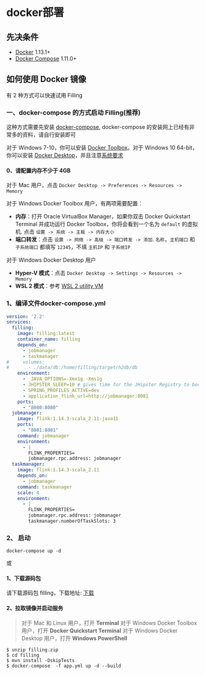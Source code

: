 # docker部署

## 先决条件

- [Docker](https://docs.docker.com/engine/install/) 1.13.1+
- [Docker Compose](https://docs.docker.com/compose/) 1.11.0+

## 如何使用 Docker 镜像

有 2 种方式可以快速试用 Filling

### 一、docker-compose 的方式启动 Filling(推荐)

这种方式需要先安装 [docker-compose](https://docs.docker.com/compose/), docker-compose 的安装网上已经有非常多的资料，请自行安装即可

对于 Windows 7-10，你可以安装 [Docker Toolbox](https://github.com/docker/toolbox/releases)。对于 Windows 10 64-bit，你可以安装 [Docker Desktop](https://docs.docker.com/docker-for-windows/install/)，并且注意[系统要求](https://docs.docker.com/docker-for-windows/install/#system-requirements)

#### 0、请配置内存不少于 4GB

对于 Mac 用户，点击 `Docker Desktop -> Preferences -> Resources -> Memory`

对于 Windows Docker Toolbox 用户，有两项需要配置：

- **内存**：打开 Oracle VirtualBox Manager，如果你双击 Docker Quickstart Terminal 并成功运行 Docker Toolbox，你将会看到一个名为 `default` 的虚拟机. 点击 `设置 -> 系统 -> 主板 -> 内存大小`
- **端口转发**：点击 `设置 -> 网络 -> 高级 -> 端口转发 -> 添加`. `名称`，`主机端口` 和 `子系统端口` 都填写 `12345`，不填 `主机IP` 和 `子系统IP`

对于 Windows Docker Desktop 用户

- **Hyper-V 模式**：点击 `Docker Desktop -> Settings -> Resources -> Memory`
- **WSL 2 模式**：参考 [WSL 2 utility VM](https://docs.microsoft.com/zh-cn/windows/wsl/wsl-config#configure-global-options-with-wslconfig)

### 1、编译文件docker-compose.yml

```yml
version: '2.2'
services:
  filling:
    image: filling:latest
    container_name: filling
    depends_on:
      - jobmanager
      - taskmanager
#     volumes:
#       - ./data/db:/home/filling/target/h2db/db
    environment:
      - _JAVA_OPTIONS=-Xmx1g -Xms1g
      - JHIPSTER_SLEEP=10 # gives time for the JHipster Registry to boot before the application
      - SPRING_PROFILES_ACTIVE=dev
      - application_flink_url=http://jobmanager:8081
    ports:
      - "8080:8080"
  jobmanager:
    image: flink:1.14.3-scala_2.11-java11
    ports:
      - "8081:8081"
    command: jobmanager
    environment:
      - |
        FLINK_PROPERTIES=
        jobmanager.rpc.address: jobmanager
  taskmanager:
    image: flink:1.14.3-scala_2.11
    depends_on:
      - jobmanager
    command: taskmanager
    scale: 4
    environment:
      - |
        FLINK_PROPERTIES=
        jobmanager.rpc.address: jobmanager
        taskmanager.numberOfTaskSlots: 3
```

### 2、 启动

```shell
docker-compose up -d
```

或

#### 1、下载源码包

请下载源码包 filling，下载地址: [下载](https://github.com/zihjiang/filling)

#### 2、拉取镜像并启动服务

> 对于 Mac 和 Linux 用户，打开 **Terminal** 对于 Windows Docker Toolbox 用户，打开 **Docker Quickstart Terminal** 对于 Windows Docker Desktop 用户，打开 **Windows PowerShell**

```shell
$ unzip filling.zip
$ cd filling
$ mvn install -DskipTests
$ docker-compose  -f app.yml up -d --build
```
